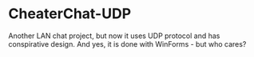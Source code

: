 # CheaterChat-UDP
Another LAN chat project, but now it uses UDP protocol and has conspirative design.
And yes, it is done with WinForms - but who cares?
